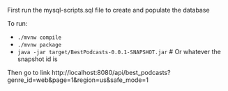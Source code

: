 
First run the mysql-scripts.sql file to create and populate the database

To run:
  - `./mvnw compile`
  - `./mvnw package`
  - `java -jar target/BestPodcasts-0.0.1-SNAPSHOT.jar` # Or whatever the snapshot id is

Then go to link http://localhost:8080/api/best_podcasts?genre_id=web&page=1&region=us&safe_mode=1


